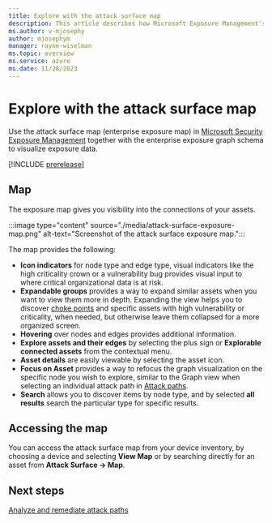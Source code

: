```yaml
---
title: Explore with the attack surface map
description: This article describes how Microsoft Exposure Management's attack surface map works.
ms.author: v-mjosephy
author: mjosephym
manager: rayne-wiselman
ms.topic: overview
ms.service: azure
ms.date: 11/28/2023
---
```


# Explore with the attack surface map

Use the attack surface map (enterprise exposure map) in [Microsoft Security Exposure Management](microsoft-security-exposure-management.md) together with the enterprise exposure graph schema to visualize exposure data.

[!INCLUDE [prerelease](../includes//prerelease.md)]

## Map

The exposure map gives you visibility into the connections of your assets.

:::image type="content" source="./media/attack-surface-exposure-map.png" alt-text="Screenshot of the attack surface exposure map.":::

The map provides the following:

- **Icon indicators** for node type and edge type, visual indicators like the high criticality crown or a vulnerability bug provides visual input to where critical organizational data is at risk.
- **Expandable groups** provides a way to expand similar assets when you want to view them more in depth. Expanding the view helps you to discover [choke points](get-to-know-exposure-management.md#what-is-a-choke-point) and specific assets with high vulnerability or criticality, when needed, but otherwise leave them collapsed for a more organized screen.
- **Hovering** over nodes and edges provides additional information.
- **Explore assets and their edges** by selecting the plus sign or **Explorable connected assets** from the contextual menu.
- **Asset details** are easily viewable by selecting the asset icon.
- **Focus on Asset** provides a way to refocus the graph visualization on the specific node you wish to explore, similar to the Graph view when selecting an individual attack path in [Attack paths](review-attack-paths.md).
- **Search** allows you to discover items by node type, and by selected **all results** search the particular type for specific results.

## Accessing the map

You can access the attack surface map from your device inventory, by choosing a device and selecting **View Map** or by searching directly for an asset from **Attack Surface -> Map**.

## Next steps

[Analyze and remediate attack paths](attack-paths-analysis-remediation.md)

